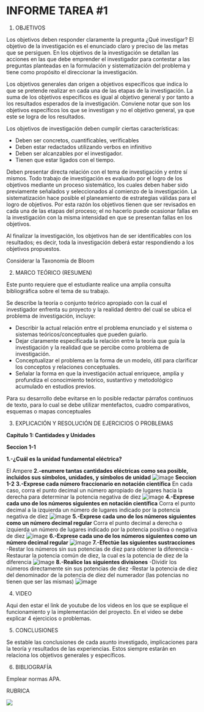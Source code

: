 # INFORME TAREA #1


1. OBJETIVOS

Los objetivos deben responder claramente la pregunta ¿Qué investigar? 
El objetivo de la investigación es el enunciado claro y preciso de las metas que se persiguen. En los objetivos de la investigación se detallan las acciones en las que debe emprender el investigador para contestar a las preguntas planteadas en la formulación y sistematización del problema y tiene como propósito el direccionar la investigación. 

Los objetivos generales dan origen a objetivos específicos que indica lo que se pretende realizar en cada una de las etapas de la investigación. La suma de los objetivos específicos es igual al objetivo general y por tanto a los resultados esperados de la investigación. Conviene notar que son los objetivos específicos los que se investigan y no el objetivo general, ya que este se logra de los resultados. 

Los objetivos de investigación deben cumplir ciertas características: 
* Deben ser concretos, cuantificables, verificables 
* Deben estar redactados utilizando verbos en infinitivo 
* Deben ser alcanzables por el investigador. 
* Tienen que estar ligados con el tiempo. 


Deben presentar directa relación con el tema de investigación y entre sí mismos. Todo trabajo de investigación es evaluado por el logro de los objetivos mediante un proceso sistemático, los cuales deben haber sido previamente señalados y seleccionados al comienzo de la investigación. La sistematización hace posible el planeamiento de estrategias válidas para el logro de objetivos. Por esta razón los objetivos tienen que ser revisados en cada una de las etapas del proceso; el no hacerlo puede ocasionar fallas en la investigación con la misma intensidad en que se presentan fallas en los objetivos. 

Al finalizar la investigación, los objetivos han de ser identificables con los resultados; es decir, toda la investigación deberá estar respondiendo a los objetivos propuestos. 

Considerar la Taxonomía de Bloom

2. MARCO TEÓRICO (RESUMEN)

Este punto requiere que el estudiante realice una amplia consulta bibliográfica sobre el tema de su trabajo.

Se describe la teoría o conjunto teórico apropiado con la cual el investigador enfrenta su proyecto y la realidad dentro del cual se ubica el problema de investigación, incluye:
* Describir la actual relación entre el problema enunciado y el sistema o sistemas teóricos/conceptuales que pueden guiarlo.
* Dejar claramente especificada la relación entre la teoría que guía la investigación y la realidad que se percibe como problema de investigación.
* Conceptualizar el problema en la forma de un modelo, útil para clarificar los conceptos y relaciones conceptuales.
* Señalar la forma en que la investigación actual enriquece, amplía y profundiza el conocimiento teórico, sustantivo y metodológico acumulado en estudios previos.

Para su desarrollo debe evitarse en lo posible redactar párrafos continuos de texto, para lo cual se debe utilizar  mentefactos, cuadro comparativos, esquemas o mapas conceptuales

3. EXPLICACIÓN Y RESOLUCIÓN DE EJERCICIOS O PROBLEMAS

**Capitulo 1: Cantidades y Unidades**

**Seccion 1-1**

**1.-¿Cuál es la unidad fundamental eléctrica?**

El Ampere 
**2.-enumere tantas cantidades eléctricas como sea posible, incluidos sus símbolos, unidades, y símbolos de unidad**
![image](https://user-images.githubusercontent.com/105570939/168455426-9aae246f-0640-4581-abb0-b01838a2089b.png)
**Seccion 1-2**
**3.-Exprese cada número fraccionario en notación científica**
En cada caso, corra el punto decimal un número apropiado de lugares hacia la derecha para determinar la potencia negativa de diez
![image](https://user-images.githubusercontent.com/105570939/168456179-2119f5ec-bb09-4cc1-bc5d-ea4d02dd633a.png)
**4.-Exprese cada uno de los números siguientes en notación científica**
Corra el punto decimal a la izquierda un número de lugares indicado por la potencia negativa de diez
![image](https://user-images.githubusercontent.com/105570939/168456443-55ab7715-6ea9-4553-96d9-d6ced2cfc986.png)
**5.-Exprese cada uno de los números siguientes como un número decimal regular**
Corra el punto decimal a derecha o izquierda un número de lugares indicado por la potencia positiva o negativa de diez
![image](https://user-images.githubusercontent.com/105570939/168456690-a0708ddf-ecd3-487e-bf81-85c4d44a10ac.png)
**6.-Exprese cada uno de los números siguientes como un número decimal regular**
![image](https://user-images.githubusercontent.com/105570939/168457000-ca10839f-799b-4417-9f4f-57f338006e84.png)
**7.-Efectúe las siguientes sustracciones**
-Restar los números sin sus potencias de diez para obtener la diferencia
-Restaurar la potencia común de diez, la cual es la potencia de diez de la diferencia
![image](https://user-images.githubusercontent.com/105570939/168457947-1e621ad9-1a73-41f2-a2ab-362f992627ce.png)
**8.-Realice las siguientes divisiones**
-Dividir los números directamente sin sus potencias de diez
-Restar la potencia de diez del denominador de la potencia de diez del numerador (las potencias no tienen que ser las mismas)
![image](https://user-images.githubusercontent.com/105570939/168458229-07f9509f-7147-4021-bc0a-a2e659d83f0e.png)

4. VIDEO

Aqui den estar el link de youtube de los videos en los que se explique el funcionamiento y la implementación del proyecto.
En el video se debe explicar 4 ejercicios o problemas.


5. CONCLUSIONES

Se estable las conclusiones de cada asunto investigado, implicaciones para la teoría y resultados de las experiencias. Estos siempre estarán en relaciona los objetivos generales y específicos.

6. BIBLIOGRAFÍA

Emplear normas APA.

RUBRICA

![](https://github.com/doalulema/InformeTarea/blob/main/Tarea.png)
